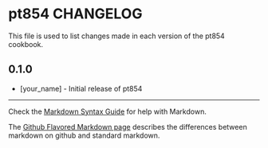 # pt854 CHANGELOG

This file is used to list changes made in each version of the pt854 cookbook.

## 0.1.0
- [your_name] - Initial release of pt854

- - -
Check the [Markdown Syntax Guide](http://daringfireball.net/projects/markdown/syntax) for help with Markdown.

The [Github Flavored Markdown page](http://github.github.com/github-flavored-markdown/) describes the differences between markdown on github and standard markdown.
